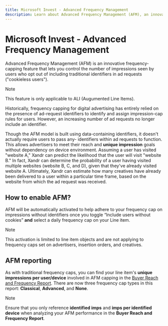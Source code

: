 ```yaml
---
title: Microsoft Invest - Advanced Frequency Management
description: Learn about Advanced Frequency Management (AFM), an innovative technique enabling advertisers to control how often a specific ad is displayed to a particular audience.
---
```


# Microsoft Invest - Advanced Frequency Management

Advanced Frequency Management (AFM) is an innovative frequency-capping feature that lets you control the number of impressions seen by users who opt out of including traditional identifiers in ad requests ("cookieless users").

> [!NOTE]
> This feature is only applicable to ALI (Augumented Line Items).

Historically, frequency capping for digital advertising has entirely relied on the presence of ad-request identifiers to identify and assign impression-cap rules for users. However, an increasing number of ad requests no longer include an identifier.

Though the AFM model is built using data-containing identifiers, it doesn't actually require users to pass any- identifiers within ad
requests to function. This allows advertisers to meet their reach and **unique impression** goals without dependency on device environment. Assuming a user has visited "website A," Xandr can predict the likelihood that the user will visit "website B." In
fact, Xandr can determine the probability of a user having visited multiple websites (website B, C, and D), given that
they've already visited website A. Ultimately, Xandr can estimate how many creatives have already been delivered to a user within a particular time frame, based on the website from which the ad request was received.

## How to enable AFM?

AFM will be automatically activated to help adhere to your frequency cap on impressions without identifiers once you toggle “Include users
without cookies” **and** select a daily frequency cap on your Line item.

> [!NOTE]
> This activation is limited to line item objects and are not applying to frequency caps set on advertisers, insertion orders, and creatives.

## AFM reporting

As with traditional frequency caps, you can find your line item's **unique impressions per user/device** involved in AFM capping in the
[Buyer Reach and Frequency Report](buyer-reach-and-frequency-report.md). There are now three frequency cap types in this report: **Classical**, **Advanced**, and **None**.

> [!NOTE]
> Ensure that you only reference **identified imps** and **imps per identified device** when analyzing your AFM performance in the **Buyer Reach and Frequency Report**.
